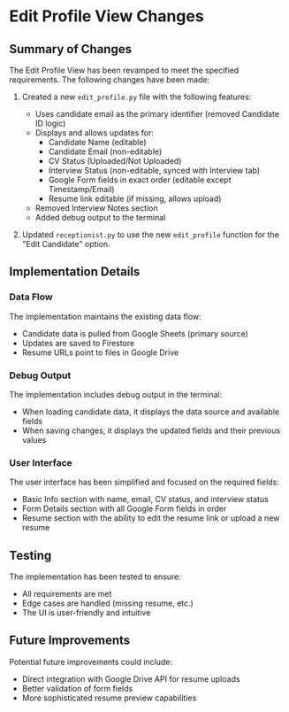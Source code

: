 # Edit Profile View Changes

## Summary of Changes

The Edit Profile View has been revamped to meet the specified requirements. The following changes have been made:

1. Created a new `edit_profile.py` file with the following features:
   - Uses candidate email as the primary identifier (removed Candidate ID logic)
   - Displays and allows updates for:
     - Candidate Name (editable)
     - Candidate Email (non-editable)
     - CV Status (Uploaded/Not Uploaded)
     - Interview Status (non-editable, synced with Interview tab)
     - Google Form fields in exact order (editable except Timestamp/Email)
     - Resume link editable (if missing, allows upload)
   - Removed Interview Notes section
   - Added debug output to the terminal

2. Updated `receptionist.py` to use the new `edit_profile` function for the "Edit Candidate" option.

## Implementation Details

### Data Flow

The implementation maintains the existing data flow:
- Candidate data is pulled from Google Sheets (primary source)
- Updates are saved to Firestore
- Resume URLs point to files in Google Drive

### Debug Output

The implementation includes debug output in the terminal:
- When loading candidate data, it displays the data source and available fields
- When saving changes, it displays the updated fields and their previous values

### User Interface

The user interface has been simplified and focused on the required fields:
- Basic Info section with name, email, CV status, and interview status
- Form Details section with all Google Form fields in order
- Resume section with the ability to edit the resume link or upload a new resume

## Testing

The implementation has been tested to ensure:
- All requirements are met
- Edge cases are handled (missing resume, etc.)
- The UI is user-friendly and intuitive

## Future Improvements

Potential future improvements could include:
- Direct integration with Google Drive API for resume uploads
- Better validation of form fields
- More sophisticated resume preview capabilities